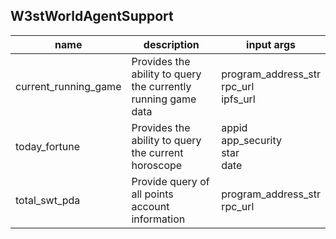 ## W3stWorldAgentSupport


| name                 | description                                                   | input args                                   |
|----------------------|---------------------------------------------------------------|----------------------------------------------|
| current_running_game | Provides the ability to query the currently running game data | program_address_str</br>rpc_url</br>ipfs_url |
| today_fortune        | Provides the ability to query the current horoscope           | appid</br>app_security</br>star</br>date     |
| total_swt_pda        | Provide query of all points account information               | program_address_str</br>rpc_url              |
